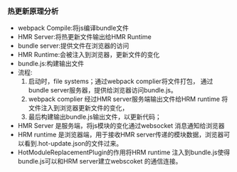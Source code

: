 ### 热更新原理分析

-  webpack Compile:将js编译bundle文件
- HMR Server:将热更新文件输出给HMR Runtime
- bundle server:提供文件在浏览器的访问
- HMR Runtime:会被注入到浏览器，更新文件的变化
- bundle.js:构建输出文件
- 流程:
  1. 启动时，file systems；通过webpack complier将文件打包， 通过bundle server服务器，提供给浏览器访问bundle.js。
  2. webpack complier 经过HMR server服务端输出文件给HRM runtime 将文件注入到浏览器更新文件的变化，
  3. 最后构建输出bundle.js输出文件，以更新代码；
- HMR Server 是服务端，将js模块的变化通过websocket 消息通知给浏览器
- HRM runtime 是浏览器端，用于接收HMR server传递的模块数据，浏览器可以看到.hot-update.json的文件过来。
- HotModuleReplacementPlugin的作用将HRM runtime 注入到bundle.js使得bundle.js可以和HRM server建立webscoket 的通信连接。